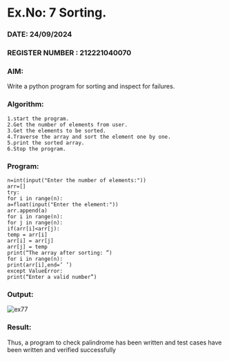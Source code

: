 # Ex.No: 7 Sorting.

### DATE: 24/09/2024                                                                          
### REGISTER NUMBER :  212221040070
### AIM: 
Write a python program for sorting and inspect for failures.

### Algorithm:
```
1.start the program.
2.Get the number of elements from user.
3.Get the elements to be sorted.
4.Traverse the array and sort the element one by one.
5.print the sorted array.
6.Stop the program.
```

### Program:
```
n=int(input("Enter the number of elements:"))
arr=[]
try:
for i in range(n):
a=float(input("Enter the element:"))
arr.append(a)
for i in range(n):
for j in range(n):
if(arr[i]<arr[j):
temp = arr[i]
arr[i] = arr[j]
arr[j] = temp
print(“The array after sorting: ”)
for i in range(n):
print(arr[i],end=’ ’)
except ValueError:
print(“Enter a valid number”)
```

### Output:
![ex77](https://github.com/user-attachments/assets/39e4c781-e922-4c3c-9f6e-07609bd9d074)

### Result:
Thus, a program to check palindrome has been written and test cases have been written and verified successfully
